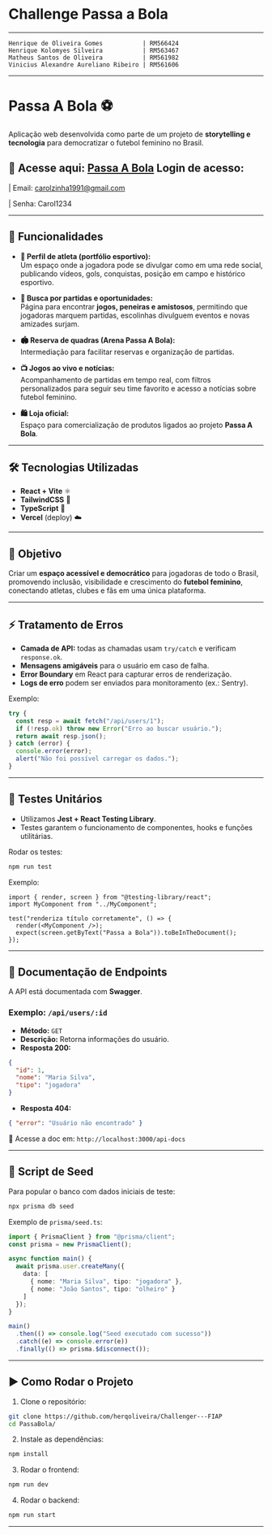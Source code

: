 # Challenge Passa a Bola

---
    Henrique de Oliveira Gomes           | RM566424
    Henrique Kolomyes Silveira           | RM563467
    Matheus Santos de Oliveira           | RM561982
    Vinicius Alexandre Aureliano Ribeiro | RM561606

---

# Passa A Bola ⚽  

Aplicação web desenvolvida como parte de um projeto de **storytelling e tecnologia** para democratizar o futebol feminino no Brasil.  

🔗 **Acesse aqui:** [Passa A Bola](http://challenger-fiap-v8zj.vercel.app) 
**Login de acesso:** 
--- 
| Email: carolzinha1991@gmail.com

| Senha: Carol1234

---

## 🚀 Funcionalidades  

- **📸 Perfil de atleta (portfólio esportivo):**  
  Um espaço onde a jogadora pode se divulgar como em uma rede social, publicando vídeos, gols, conquistas, posição em campo e histórico esportivo.  

- **🔎 Busca por partidas e oportunidades:**  
  Página para encontrar **jogos, peneiras e amistosos**, permitindo que jogadoras marquem partidas, escolinhas divulguem eventos e novas amizades surjam.  

- **🏟️ Reserva de quadras (Arena Passa A Bola):**  
  Intermediação para facilitar reservas e organização de partidas.  

- **📺 Jogos ao vivo e notícias:**  
  Acompanhamento de partidas em tempo real, com filtros personalizados para seguir seu time favorito e acesso a notícias sobre futebol feminino.  

- **🛍️ Loja oficial:**  
  Espaço para comercialização de produtos ligados ao projeto **Passa A Bola**.  

---

## 🛠️ Tecnologias Utilizadas  

- **React + Vite** ⚛️  
- **TailwindCSS** 🎨  
- **TypeScript** 📘  
- **Vercel** (deploy) ☁️  

---

## 📌 Objetivo  

Criar um **espaço acessível e democrático** para jogadoras de todo o Brasil, promovendo inclusão, visibilidade e crescimento do **futebol feminino**, conectando atletas, clubes e fãs em uma única plataforma.  

---

## ⚡ Tratamento de Erros  

- **Camada de API:** todas as chamadas usam `try/catch` e verificam `response.ok`.  
- **Mensagens amigáveis** para o usuário em caso de falha.  
- **Error Boundary** em React para capturar erros de renderização.  
- **Logs de erro** podem ser enviados para monitoramento (ex.: Sentry).  

Exemplo:
```ts
try {
  const resp = await fetch("/api/users/1");
  if (!resp.ok) throw new Error("Erro ao buscar usuário.");
  return await resp.json();
} catch (error) {
  console.error(error);
  alert("Não foi possível carregar os dados.");
}
```

---

## 🧪 Testes Unitários  

- Utilizamos **Jest + React Testing Library**.  
- Testes garantem o funcionamento de componentes, hooks e funções utilitárias.  

Rodar os testes:
```bash
npm run test
```

Exemplo:
```tsx
import { render, screen } from "@testing-library/react";
import MyComponent from "../MyComponent";

test("renderiza título corretamente", () => {
  render(<MyComponent />);
  expect(screen.getByText("Passa a Bola")).toBeInTheDocument();
});
```

---

## 📖 Documentação de Endpoints  

A API está documentada com **Swagger**.  

### Exemplo: `/api/users/:id`  
- **Método:** `GET`  
- **Descrição:** Retorna informações do usuário.  
- **Resposta 200:**
```json
{
  "id": 1,
  "nome": "Maria Silva",
  "tipo": "jogadora"
}
```
- **Resposta 404:**
```json
{ "error": "Usuário não encontrado" }
```

📌 Acesse a doc em: `http://localhost:3000/api-docs`

---

## 🌱 Script de Seed  

Para popular o banco com dados iniciais de teste:  

```bash
npx prisma db seed
```

Exemplo de `prisma/seed.ts`:
```ts
import { PrismaClient } from "@prisma/client";
const prisma = new PrismaClient();

async function main() {
  await prisma.user.createMany({
    data: [
      { nome: "Maria Silva", tipo: "jogadora" },
      { nome: "João Santos", tipo: "olheiro" }
    ]
  });
}

main()
  .then(() => console.log("Seed executado com sucesso"))
  .catch((e) => console.error(e))
  .finally(() => prisma.$disconnect());
```

---

## ▶️ Como Rodar o Projeto  

1. Clone o repositório:  
```bash
git clone https://github.com/herqoliveira/Challenger---FIAP
cd PassaBola/
```

2. Instale as dependências:  
```bash
npm install
```

3. Rodar o frontend:  
```bash
npm run dev
```

4. Rodar o backend:  
```bash
npm run start
```

---
